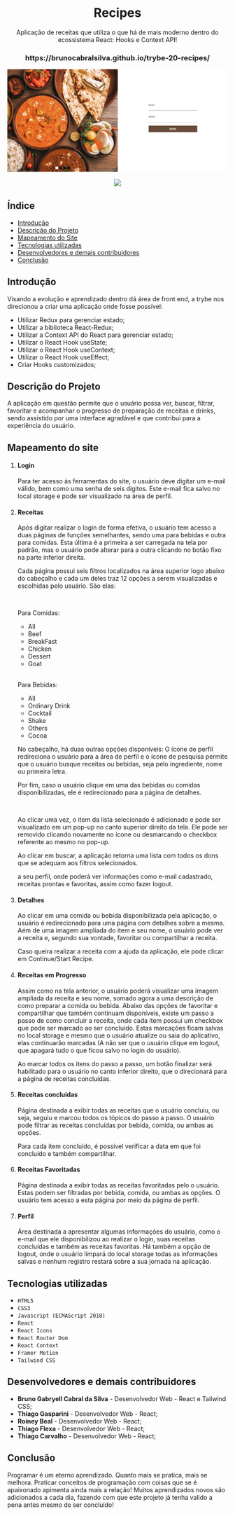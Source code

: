 <h1 align="center">Recipes</h1>

<p align="center">
Aplicação de receitas que utiliza o que há de mais moderno dentro do ecossistema React: Hooks e Context API!
</p>

<h3 align="center">https://brunocabralsilva.github.io/trybe-20-recipes/</h3>

![Tela Inicial da Aplicação](src/images/Login.png)

<p align="center">
<img src="http://img.shields.io/static/v1?label=STATUS&message=EM%20DESENVOLVIMENTO&color=GREEN&style=for-the-badge"/>
</p>

<h2> Índice</h2>

* [Introdução](#intro)
* [Descrição do Projeto](#descrição-do-projeto)
* [Mapeamento do Site](#mapeamento)
* [Tecnologias utilizadas](#tecnologias-utilizadas)
* [Desenvolvedores e demais contribuidores](#pessoas-envolvidas)
* [Conclusão](#conclusão)

<h2 id="intro">Introdução</h2>

<p>Visando a evolução e aprendizado dentro dá área de front end, a trybe nos direcionou a criar uma aplicação onde fosse possível:</p>
<ul>
  <li>Utilizar Redux para gerenciar estado;</li>
  <li>Utilizar a biblioteca React-Redux;</li>
  <li>Utilizar a Context API do React para gerenciar estado;</li>
  <li>Utilizar o React Hook useState;</li>
  <li>Utilizar o React Hook useContext;</li>
  <li>Utilizar o React Hook useEffect;</li>
  <li>Criar Hooks customizados;</li>
</ul>

<h2 id="descrição-do-projeto">Descrição do Projeto</h2>

<p>
  A aplicação em questão permite que o usuário possa ver, buscar, filtrar, favoritar e acompanhar o progresso de preparação de receitas e drinks, sendo assistido por uma interface agradável e que contribui para a experiência do usuário.
</p>

<h2 id="mapeamento">Mapeamento do site </h2>

<ol>
<li><h4>Login</h4></li> 

<p>
  Para ter acesso às ferramentas do site, o usuário deve digitar um e-mail válido, bem como uma senha de seis dígitos. Este e-mail fica salvo no local storage e pode ser visualizado na área de perfil.
</p>

<p> </p>

<li><h4>Receitas</h4></li> 
<p>
  Após digitar realizar o login de forma efetiva, o usuário tem acesso a duas páginas de funções semelhantes, sendo uma para bebidas e outra para comidas. Esta última é a primeira a ser carregada na tela por padrão, mas o usuário pode alterar para a outra clicando no botão fixo na parte inferior direita.
</p>
<p>
  Cada página possui seis filtros localizados na área superior logo abaixo do cabeçalho e cada um deles traz 12 opções a serem visualizadas e escolhidas pelo usuário. São elas:
</p>
  <br>
  <p>Para Comidas:</p>
  <ul>
    <li>All</li>
    <li>Beef</li>
    <li>BreakFast</li>
    <li>Chicken</li>
    <li>Dessert</li>
    <li>Goat</li>
  </ul>
  <br>
  <p>Para Bebidas:</p>
  <ul>
    <li>All</li>
    <li>Ordinary Drink</li>
    <li>Cocktail</li>
    <li>Shake</li>
    <li>Others</li>
    <li>Cocoa</li>
  </ul>
<p>
  No cabeçalho, há duas outras opções disponíveis: O ícone de perfil redireciona o usuário para a área de perfil e o ícone de pesquisa permite que o usuário busque receitas ou bebidas, seja pelo ingrediente, nome ou primeira letra.
</p>
<p>
  Por fim, caso o usuário clique em uma das bebidas ou comidas disponibilizadas, ele é redirecionado para a página de detalhes.
</p>
<br>
<p>Ao clicar uma vez, o item da lista selecionado é adicionado e pode ser visualizado em um pop-up no canto superior direito da tela. Ele pode ser removido clicando novamente no ícone ou desmarcando o checkbox referente ao mesmo no pop-up.</p>
<p>Ao clicar em buscar, a aplicação retorna uma lista com todos os dons que se adequam aos filtros selecionados.</p>

a seu perfil, onde poderá ver informações como e-mail cadastrado, receitas prontas e favoritas, assim como fazer logout. 

<li><h4>Detalhes</h4></li>
<p>
  Ao clicar em uma comida ou bebida disponibilizada pela aplicação, o usuário é redirecionado para uma página com detalhes sobre a mesma. Aém de uma imagem ampliada do item e seu nome, o usuário pode ver a receita e, segundo sua vontade, favoritar ou compartilhar a receita.
<p>
<p>
  Caso queira realizar a receita com a ajuda da aplicação, ele pode clicar em Continue/Start Recipe.
<p>

</p>

<li><h4>Receitas em Progresso</h4></li>
<p>
  Assim como na tela anterior, o usuário poderá visualizar uma imagem ampliada da receita e seu nome, somado agora a uma descrição de como preparar a comida ou bebida. Abaixo das opções de favoritar e compartilhar que também continuam disponíveis, existe um passo a passo de como concluir a receita, onde cada item possui um checkbox que pode ser marcado ao ser concluído. Estas marcações ficam salvas no local storage e mesmo que o usuário atualize ou saia do aplicativo, elas continuarão marcadas (A não ser que o usuário clique em logout, que apagará tudo o que ficou salvo no login do usuário).
</p>
<p>
 Ao marcar todos os itens do passo a passo, um botão finalizar será habilitado para o usuário no canto inferior direito, que o direcionará para a página de receitas concluídas.
</p>

<li><h4>Receitas concluídas</h4></li>
<p>
  Página destinada a exibir todas as receitas que o usuário concluiu, ou seja, seguiu e marcou todos os tópicos do passo a passo. O usuário pode filtrar as receitas concluídas por bebida, comida, ou ambas as opções.
</p>
<p>
  Para cada item concluído, é possível verificar a data em que foi concluído e também compartilhar.
</p>

<li><h4>Receitas Favoritadas</h4></li>
<p>
  Página destinada a exibir todas as receitas favoritadas pelo o usuário. Estas podem ser filtradas por bebida, comida, ou ambas as opções. O usuário tem acesso a esta página por meio da página de perfil.
</p>

<li><h4>Perfil</h4></li>
<p>
  Área destinada a apresentar algumas informações do usuário, como o e-mail que ele disponibilizou ao realizar o login, suas receitas concluídas e também as receitas favoritas. Há também a opção de logout, onde o usuário limpará do local storage todas as informações salvas e nenhum registro restará sobre a sua jornada na aplicação.
</p>

</ol>

<h2 id="tecnologias-utilizadas">Tecnologias utilizadas</h2>

* `HTML5`
* `CSS3`
* `Javascript (ECMAScript 2018)`
* `React`
* `React Icons`
* `React Router Dom`
* `React Context`
* `Framer Motion`
* `Tailwind CSS`

<h2 id="pessoas-envolvidas">Desenvolvedores e demais contribuidores</h2>

* <strong>Bruno Gabryell Cabral da Silva</strong> - Desenvolvedor Web - React e Tailwind CSS;
* <strong>Thiago Gasparini</strong> - Desenvolvedor Web - React;
* <strong>Roiney Beal</strong> - Desenvolvedor Web - React;
* <strong>Thiago Flexa</strong> - Desenvolvedor Web - React;
* <strong>Thiago Carvalho</strong> - Desenvolvedor Web - React;

<h2 id="conclusão">Conclusão</h2>

<p>Programar é um eterno aprendizado. Quanto mais se pratica, mais se melhora. Praticar conceitos de programação com coisas que se é apaixonado apimenta ainda mais a relação! Muitos aprendizados novos são adicionados a cada dia, fazendo com que este projeto já tenha valido a pena antes mesmo de ser concluído!</p>

